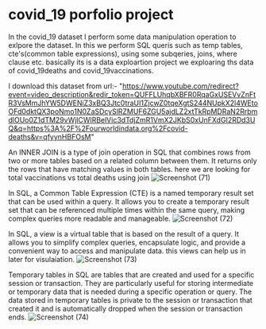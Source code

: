 # covid_19 porfolio project
 In the covid_19 dataset I perform some data manipulation operation to exlpore the dataset.
 In this we perform SQL queris such as temp tables, cte's(common table expressions), using some subqeries, joins, where clause etc.
 basically its is a data exploartion project we exploaring ths data of covid_19deaths and covid_19vaccinations.

 
 I download this dataset from  url:- "https://www.youtube.com/redirect?event=video_description&redir_token=QUFFLUhqbXBFR0RqaGxUSEVvZnFtR3VsMmJhYW5DWENiZ3xBQ3Jtc0traUI1ZjcwZ0tqeXgtS244NUpkX2l4WEtoOFd0dktQX3poNmo1N0ZaSDcySlRZMUF6ZGU5ajdLZ2xtTkRpMDRaN2RrbmdlOUo0Z1dTM29vWjlCWlRBelVic3dTdjZmR1VmX2JKbS0xUnFXdGI2RDd3UQ&q=https%3A%2F%2Fourworldindata.org%2Fcovid-deaths&v=qfyynHBFOsM"

An INNER JOIN is a type of join operation in SQL that combines rows from two or more tables based on a related column between them. It returns only the rows that have matching values in both tables. here we are looking for total vaccinations vs total deaths using join
![Screenshot (71)](https://github.com/patil2771/porfolioproject/assets/52596045/4fe73514-fa60-4c97-a2b6-e7e19c308739)


In SQL, a Common Table Expression (CTE) is a named temporary result set that can be used within a query. It allows you to create a temporary result set that can be referenced multiple times within the same query, making complex queries more readable and manageable.
![Screenshot (72)](https://github.com/patil2771/porfolioproject/assets/52596045/759d98ae-80f8-4e9f-a8d2-2e10425876c4)


In SQL, a view is a virtual table that is based on the result of a query. It allows you to simplify complex queries, encapsulate logic, and provide a convenient way to access and manipulate data. this views can help us in later for visulaiation.
![Screenshot (73)](https://github.com/patil2771/porfolioproject/assets/52596045/1cd72b9e-63e0-41f8-8930-210746664e00)



Temporary tables in SQL are tables that are created and used for a specific session or transaction. They are particularly useful for storing intermediate or temporary data that is needed during a specific operation or query. The data stored in temporary tables is private to the session or transaction that created it and is automatically dropped when the session or transaction ends.
![Screenshot (74)](https://github.com/patil2771/porfolioproject/assets/52596045/618e475c-553f-46f8-815f-3c8c2f30de16)


